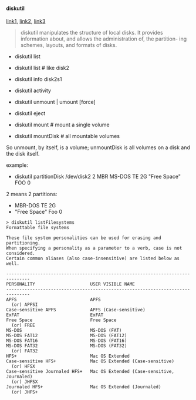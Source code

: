 #### diskutil

[link1](http://www.theinstructional.com/guides/disk-management-from-the-command-line-part-1), [link2](http://www.theinstructional.com/guides/disk-management-from-the-command-line-part-2), [link3](http://www.theinstructional.com/guides/disk-management-from-the-command-line-part-3)

> diskutil manipulates the structure of local
disks.  It provides information about, and
allows the administration of, the partition-
ing schemes, layouts, and formats of disks.

- diskutil list
- diskutil list <disk-id>   # like disk2
- diskutil info disk2s1
- diskutil activity
- diskutil unmount | umount [force]
- diskutil eject

- diskutil mount         # mount a single volume
- diskutil mountDisk     # all mountable volumes

So unmount, by itself, is a volume;  unmountDisk is all volumes on a disk and the disk itself.

example:

- diskutil partitionDisk /dev/disk2 2 MBR MS-DOS TE 2G "Free Space" FOO 0

2 means 2 partitions:
- MBR-DOS TE 2G
- "Free Space" Foo 0


```
> diskutil listFilesystems
Formattable file systems

These file system personalities can be used for erasing and partitioning.
When specifying a personality as a parameter to a verb, case is not considered.
Certain common aliases (also case-insensitive) are listed below as well.

-------------------------------------------------------------------------------
PERSONALITY                     USER VISIBLE NAME                               
-------------------------------------------------------------------------------
APFS                            APFS                                            
  (or) APFSI
Case-sensitive APFS             APFS (Case-sensitive)                           
ExFAT                           ExFAT                                           
Free Space                      Free Space                                      
  (or) FREE
MS-DOS                          MS-DOS (FAT)                                    
MS-DOS FAT12                    MS-DOS (FAT12)                                  
MS-DOS FAT16                    MS-DOS (FAT16)                                  
MS-DOS FAT32                    MS-DOS (FAT32)                                  
  (or) FAT32
HFS+                            Mac OS Extended                                 
Case-sensitive HFS+             Mac OS Extended (Case-sensitive)                
  (or) HFSX
Case-sensitive Journaled HFS+   Mac OS Extended (Case-sensitive, Journaled)     
  (or) JHFSX
Journaled HFS+                  Mac OS Extended (Journaled)                     
  (or) JHFS+
```
